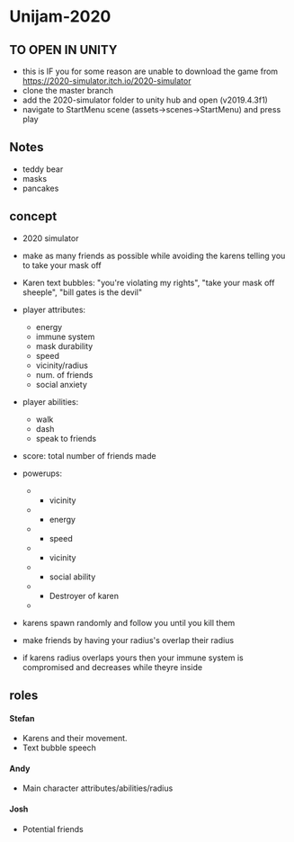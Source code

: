 # Unijam-2020

## TO OPEN IN UNITY
- this is IF you for some reason are unable to download the game from https://2020-simulator.itch.io/2020-simulator
- clone the master branch
- add the 2020-simulator folder to unity hub and open (v2019.4.3f1)
- navigate to StartMenu scene (assets->scenes->StartMenu) and press play

## Notes
- teddy bear
- masks
- pancakes

## concept
- 2020 simulator
- make as many friends as possible while avoiding the karens telling you to take your mask off
- Karen text bubbles: "you're violating my rights", "take your mask off sheeple", "bill gates is the devil"
- player attributes:
    - energy
    - immune system
    - mask durability
    - speed
    - vicinity/radius
    - num. of friends
    - social anxiety
- player abilities:
    - walk
    - dash
    - speak to friends
    
- score: total number of friends made
- powerups:
    - + vicinity
    - + energy
    - + speed
    - - vicinity
    - + social ability
    - + Destroyer of karen
    - 
- karens spawn randomly and follow you until you kill them
- make friends by having your radius's overlap their radius
- if karens radius overlaps yours then your immune system is compromised and decreases while theyre inside

## roles
#### Stefan
- Karens and their movement.
- Text bubble speech
#### Andy
- Main character attributes/abilities/radius
#### Josh
- Potential friends
